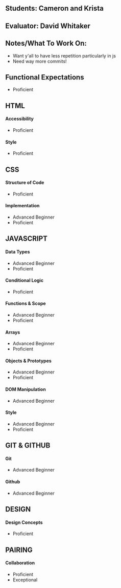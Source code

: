 ## Students: Cameron and Krista
## Evaluator: David Whitaker
## Notes/What To Work On:

* Want y'all to have less repetition particularly in js
* Need way more commits!

## Functional Expectations

* Proficient  

## HTML

#### Accessibility

* Proficient  

#### Style

* Proficient  

## CSS

#### Structure of Code

* Proficient  

#### Implementation

* Advanced Beginner  
* Proficient  

## JAVASCRIPT

#### Data Types

* Advanced Beginner  
* Proficient  

#### Conditional Logic

* Proficient  

#### Functions & Scope

* Advanced Beginner  
* Proficient  

#### Arrays

* Advanced Beginner  
* Proficient  

#### Objects & Prototypes

* Advanced Beginner  
* Proficient  

#### DOM Manipulation

* Advanced Beginner  

#### Style

* Advanced Beginner  
* Proficient  


## GIT & GITHUB

#### Git

* Advanced Beginner  

#### Github

* Advanced Beginner  

## DESIGN

#### Design Concepts

* Proficient  

## PAIRING

#### Collaboration

* Proficient  
* Exceptional
